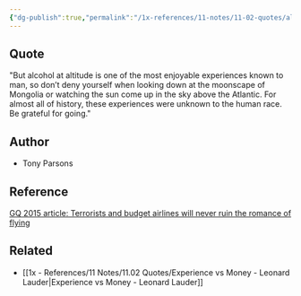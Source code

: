 ```yaml
---
{"dg-publish":true,"permalink":"/1x-references/11-notes/11-02-quotes/alcohol-at-altitude-tony-parsons/","title":"Alcohol at altitude - Tony Parsons","created":"2024-02-15T10:00:39.655+03:00","updated":"2024-02-15T10:00:39.655+03:00"}
---
```



## Quote
"But alcohol at altitude is one of the most enjoyable experiences known to man, so don’t deny yourself when looking down at the moonscape of Mongolia or watching the sun come up in the sky above the Atlantic. For almost all of history, these experiences were unknown to the human race. Be grateful for going."

## Author
- Tony Parsons

## Reference
[GQ 2015 article:  Terrorists and budget airlines will never ruin the romance of flying](https://www.gq-magazine.co.uk/article/tony-parsons-frank-sinatra-flying)

## Related
- [[1x - References/11 Notes/11.02 Quotes/Experience vs Money - Leonard Lauder\|Experience vs Money - Leonard Lauder]]

